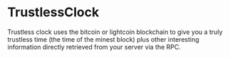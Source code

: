 # TrustlessClock
Trustless clock uses the bitcoin or lightcoin blockchain to give you a truly trustless time (the time of the minest block) plus other interesting information directly retrieved from your server via the RPC.
